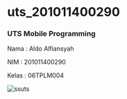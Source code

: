 # uts_201011400290

<h3>UTS Mobile Programming</h3>

<p>Nama  : Aldo Alfiansyah</p>
<p>NIM   : 201011400290</p>
<p>Kelas : 06TPLM004</p>

![ssuts](https://user-images.githubusercontent.com/57839249/236397003-c46e2122-bc25-4621-b798-68a30bb88dd3.png)
